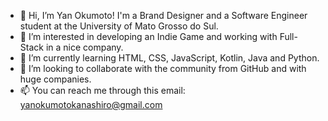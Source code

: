 - 👋 Hi, I’m Yan Okumoto! I'm a Brand Designer and a Software Engineer student at the University of Mato Grosso do Sul.
- 👀 I’m interested in developing an Indie Game and working with Full-Stack in a nice company.
- 🌱 I’m currently learning HTML, CSS, JavaScript, Kotlin, Java and Python.
- 💞️ I’m looking to collaborate with the community from GitHub and with huge companies.
- 📫 You can reach me through this email: yanokumotokanashiro@gmail.com

<!---
yanokumoto/yanokumoto is a ✨ special ✨ repository because its `README.md` (this file) appears on your GitHub profile.
You can click the Preview link to take a look at your changes.
--->
